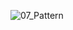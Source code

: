 ![07_Pattern](https://github.com/GautamiShetty/Cpp/assets/95223703/7cec4c4c-2181-43fd-a81e-85dc1afab0e3)
